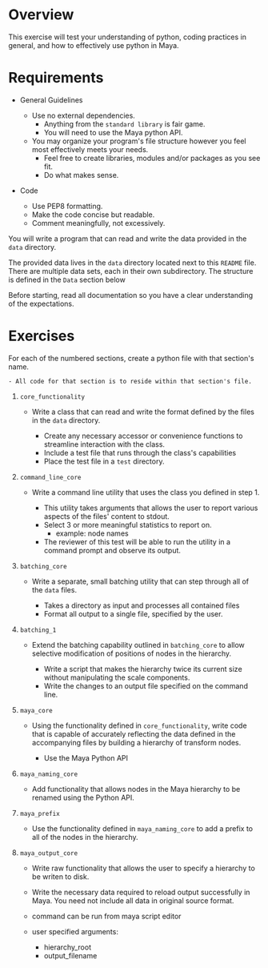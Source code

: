# Overview
This exercise will test your understanding of python, coding practices in general, and how to effectively use python in Maya.

# Requirements
  - General Guidelines 
      - Use no external dependencies.
      	- Anything from the `standard library` is fair game.
      	- You will need to use the Maya python API.
      - You may organize your program's file structure however you feel most effectively meets your needs.
        - Feel free to create libraries, modules and/or packages as you see fit.
        - Do what makes sense.
  
  - Code
      - Use PEP8 formatting.
      - Make the code concise but readable.
      - Comment meaningfully, not excessively.

You will write a program that can read and write the data provided in the `data` directory.

The provided data lives in the `data` directory located next to this `README` file. There are multiple data sets, each
in their own subdirectory. The structure is defined in the `Data` section below

Before starting, read all documentation so you have a clear understanding of the expectations.

# Exercises
For each of the numbered sections, create a python file with that section's name.

	- All code for that section is to reside within that section's file.   

1) `core_functionality`
	- Write a class that can read and write the format defined by the files in the `data` directory.
	
		- Create any necessary accessor or convenience functions to streamline interaction with the class.
		- Include a test file that runs through the class's capabilities
		- Place the test file in a `test` directory.

2) `command_line_core`
	- Write a command line utility that uses the class you defined in step 1.
	
		- This utility takes arguments that allows the user to report various aspects of the files' content to stdout.
		- Select 3 or more meaningful statistics to report on.
			- example: node names
		- The reviewer of this test will be able to run the utility in a command prompt and observe its output. 

3) `batching_core`
	- Write a separate, small batching utility that can step through all of the `data` files.

		- Takes a directory as input and processes all contained files
		- Format all output to a single file, specified by the user.


4) `batching_1`
	- Extend the batching capability outlined in `batching_core` to allow selective modification of positions of nodes in the hierarchy.

		- Write a script that makes the hierarchy twice its current size without manipulating the scale components.
		- Write the changes to an output file specified on the command line.

5) `maya_core`
	- Using the functionality defined in `core_functionality`, write code that is capable of accurately reflecting the data defined in the accompanying files by building a hierarchy of transform nodes.

		- Use the Maya Python API

6) `maya_naming_core`
	- Add functionality that allows nodes in the Maya hierarchy to be renamed using the Python API.

7)	`maya_prefix`
	- Use the functionality defined in `maya_naming_core` to add a prefix to all of the nodes in the hierarchy.

8) `maya_output_core`
	- Write raw functionality that allows the user to specify a hierarchy to be writen to disk.
	- Write the necessary data required to reload output successfully in Maya. You need not include all data in original source format.

	- command can be run from maya script editor
	- user specified arguments:
		- hierarchy_root
		- output_filename